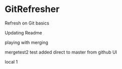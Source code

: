 # GitRefresher
Refresh on Git basics

Updating Readme

playing with merging

mergetest2 test
added direct to master from github UI

local 1

